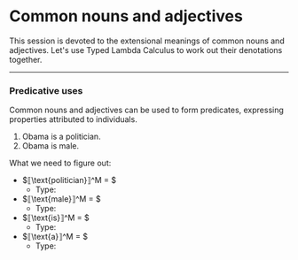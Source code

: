 # Common nouns and adjectives

This session is devoted to the extensional meanings of common nouns and adjectives. Let's use Typed Lambda Calculus to work out their denotations together. 

---
### Predicative uses

Common nouns and adjectives can be used to form predicates, expressing properties attributed to individuals.   

1. Obama is a politician.
2. Obama is male.

What we need to figure out:  

- $⟦\text{politician}⟧^M = $
  - Type:
- $⟦\text{male}⟧^M = $
  - Type: 
- $⟦\text{is}⟧^M = $
  - Type:
- $⟦\text{a}⟧^M = $
  - Type:




